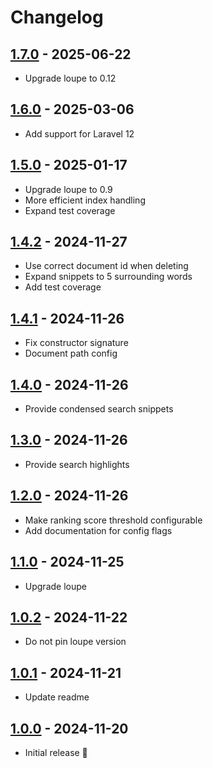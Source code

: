 # Changelog

## [1.7.0] - 2025-06-22

- Upgrade loupe to 0.12

## [1.6.0] - 2025-03-06

- Add support for Laravel 12

## [1.5.0] - 2025-01-17

- Upgrade loupe to 0.9
- More efficient index handling
- Expand test coverage

## [1.4.2] - 2024-11-27

- Use correct document id when deleting
- Expand snippets to 5 surrounding words
- Add test coverage

## [1.4.1] - 2024-11-26

- Fix constructor signature
- Document path config

## [1.4.0] - 2024-11-26

- Provide condensed search snippets

## [1.3.0] - 2024-11-26

- Provide search highlights

## [1.2.0] - 2024-11-26

- Make ranking score threshold configurable
- Add documentation for config flags

## [1.1.0] - 2024-11-25

- Upgrade loupe

## [1.0.2] - 2024-11-22

- Do not pin loupe version

## [1.0.1] - 2024-11-21

- Update readme

## [1.0.0] - 2024-11-20

- Initial release 🎉

[1.7.0]: https://github.com/daun/statamic-loupe/releases/tag/1.7.0
[1.6.0]: https://github.com/daun/statamic-loupe/releases/tag/1.6.0
[1.5.0]: https://github.com/daun/statamic-loupe/releases/tag/1.5.0
[1.4.2]: https://github.com/daun/statamic-loupe/releases/tag/1.4.2
[1.4.1]: https://github.com/daun/statamic-loupe/releases/tag/1.4.1
[1.4.0]: https://github.com/daun/statamic-loupe/releases/tag/1.4.0
[1.3.0]: https://github.com/daun/statamic-loupe/releases/tag/1.3.0
[1.2.0]: https://github.com/daun/statamic-loupe/releases/tag/1.2.0
[1.1.0]: https://github.com/daun/statamic-loupe/releases/tag/1.1.0
[1.0.2]: https://github.com/daun/statamic-loupe/releases/tag/1.0.2
[1.0.1]: https://github.com/daun/statamic-loupe/releases/tag/1.0.1
[1.0.0]: https://github.com/daun/statamic-loupe/releases/tag/1.0.0
